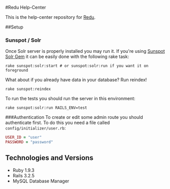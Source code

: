 #Redu Help-Center

This is the help-center repository for [Redu](www.redu.com.br).

##Setup

### Sunspot / Solr
Once Solr server is properly installed you may run it. If you're using 
[Sunspot Solr Gem](https://github.com/outoftime/sunspot/tree/master/sunspot_solr#sunspotsolr)
it can be easily done with the following rake task:
```shell
rake sunspot:solr:start # or sunspot:solr:run if you want it on foreground
```
What about if you already have data in your database? Run reindex!
```shell
rake sunspot:reindex
```
To run the tests you should run the server in this environment:
```shell
rake sunspot:solr:run RAILS_ENV=test
```

###Authentication
To create or edit some admin route you should authenticate first. To do this you need a file called ``config/initializer/user.rb``:
```ruby
USER_ID = "user"
PASSWORD = "password"
```

## Technologies and Versions
* Ruby 1.9.3
* Rails 3.2.5
* MySQL Database Manager